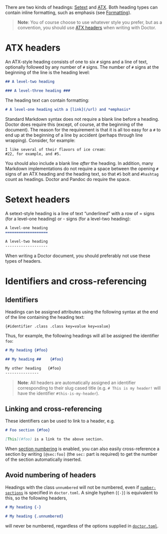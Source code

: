
There are two kinds of headings: [Setext](#setext-headers) and [ATX](#atx-headers). Both heading types can contain inline formatting, such as emphasis (see [Formatting](formatting)).

> **Note**: You of course choose to use whatever style you prefer, but as a convention, you should use [ATX headers](#atx-headers) when writing with Doctor.

# ATX headers

An ATX-style heading consists of one to six `#` signs and a line of text, optionally followed by any number of `#` signs. The number of `#` signs at the beginning of the line is the heading level:

```markdown
## A level-two heading

### A level-three heading ###
```

The heading text can contain formatting:

```markdown
# A level-one heading with a [link](/url) and *emphasis*
```

Standard Markdown syntax does not require a blank line before a heading. Doctor does require this (except, of course, at the beginning of the document). The reason for the requirement is that it is all too easy for a `#` to end up at the beginning of a line by accident (perhaps through line wrapping). Consider, for example:

```
I like several of their flavors of ice cream:
#22, for example, and #5.
```

You should also include a blank line *after* the heading. In addition, many Markdown implementations do not require a space between the opening `#` signs of an ATX heading and the heading text, so that `#5` bolt and `#hashtag` count as headings. Doctor and Pandoc do require the space.

# Setext headers

A setext-style heading is a line of text “underlined” with a row of = signs (for a level-one heading) or - signs (for a level-two heading):

```markdown
A level-one heading
===================

A level-two heading
-------------------
```

When writing a Doctor document, you should preferably not use these types of headers.

# Identifiers and cross-referencing

## Identifiers

Headings can be assigned attributes using the following syntax at the end of the line containing the heading text:

    {#identifier .class .class key=value key=value}

Thus, for example, the following headings will all be assigned the identifier `foo`:

```markdown
# My heading {#foo}

## My heading ##    {#foo}

My other heading   {#foo}
---------------
```

> **Note**: All headers are automatically assigned an identifier corresponding to their slug cased title (e.g. `# This is my header!` will have the identifier `#this-is-my-header`).

## Linking and cross-referencing

These identifiers can be used to link to a header, e.g.

```markdown
# Foo section {#foo}

[This](#foo) is a link to the above section.
```

When [section numbering](config#number-sections) is enabled, you can also easily cross-reference a section by writing `[@sec:foo]` (the `sec:` part is required) to get the number of the section automatically inserted.

## Avoid numbering of headers

Headings with the class `unnumbered` will not be numbered, even if [`number-sections`](config#number-sections) is specified in `doctor.toml`. A single hyphen (`{-}`) is equivalent to this, so the following headers,

```markdown
# My heading {-}

# My heading {.unnumbered}
```

will never be numbered, regardless of the options supplied in [`doctor.toml`](config).
